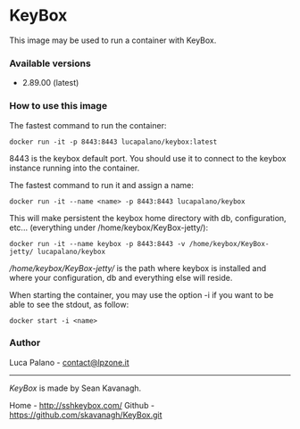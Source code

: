 KeyBox
===================

This image may be used to run a container with KeyBox.

### Available versions
- 2.89.00 (latest)

### How to use this image

The fastest command to run the container:
```
docker run -it -p 8443:8443 lucapalano/keybox:latest
```
8443 is the keybox default port. You should use it to connect to the keybox instance running into the container.

The fastest command to run it and assign a name:
```
docker run -it --name <name> -p 8443:8443 lucapalano/keybox
```

This will make persistent the keybox home directory with db, configuration, etc... (everything under /home/keybox/KeyBox-jetty/):
```
docker run -it --name keybox -p 8443:8443 -v /home/keybox/KeyBox-jetty/ lucapalano/keybox
```
*/home/keybox/KeyBox-jetty/* is the path where keybox is installed and where your configuration, db and everything else will reside.

When starting the container, you may use the option -i if you want to be able to see the stdout, as follow:
```
docker start -i <name>
```

### Author
Luca Palano - contact@lpzone.it

----------
*KeyBox* is made by Sean Kavanagh.

Home - http://sshkeybox.com/
Github - https://github.com/skavanagh/KeyBox.git
